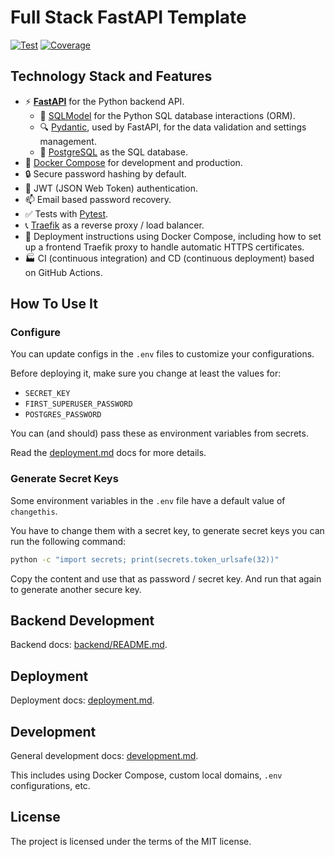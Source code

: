 # Full Stack FastAPI Template

<a href="https://github.com/fastapi/full-stack-fastapi-template/actions?query=workflow%3ATest" target="_blank"><img src="https://github.com/fastapi/full-stack-fastapi-template/workflows/Test/badge.svg" alt="Test"></a>
<a href="https://coverage-badge.samuelcolvin.workers.dev/redirect/fastapi/full-stack-fastapi-template" target="_blank"><img src="https://coverage-badge.samuelcolvin.workers.dev/fastapi/full-stack-fastapi-template.svg" alt="Coverage"></a>

## Technology Stack and Features

- ⚡ [**FastAPI**](https://fastapi.tiangolo.com) for the Python backend API.
    - 🧰 [SQLModel](https://sqlmodel.tiangolo.com) for the Python SQL database interactions (ORM).
    - 🔍 [Pydantic](https://docs.pydantic.dev), used by FastAPI, for the data validation and settings management.
    - 💾 [PostgreSQL](https://www.postgresql.org) as the SQL database.
- 🐋 [Docker Compose](https://www.docker.com) for development and production.
- 🔒 Secure password hashing by default.
- 🔑 JWT (JSON Web Token) authentication.
- 📫 Email based password recovery.
- ✅ Tests with [Pytest](https://pytest.org).
- 📞 [Traefik](https://traefik.io) as a reverse proxy / load balancer.
- 🚢 Deployment instructions using Docker Compose, including how to set up a frontend Traefik proxy to handle automatic HTTPS certificates.
- 🏭 CI (continuous integration) and CD (continuous deployment) based on GitHub Actions.


## How To Use It

### Configure

You can update configs in the `.env` files to customize your configurations.

Before deploying it, make sure you change at least the values for:

- `SECRET_KEY`
- `FIRST_SUPERUSER_PASSWORD`
- `POSTGRES_PASSWORD`

You can (and should) pass these as environment variables from secrets.

Read the [deployment.md](./deployment.md) docs for more details.

### Generate Secret Keys

Some environment variables in the `.env` file have a default value of `changethis`.

You have to change them with a secret key, to generate secret keys you can run the following command:

```bash
python -c "import secrets; print(secrets.token_urlsafe(32))"
```

Copy the content and use that as password / secret key. And run that again to generate another secure key.

## Backend Development

Backend docs: [backend/README.md](./backend/README.md).

## Deployment

Deployment docs: [deployment.md](./deployment.md).

## Development

General development docs: [development.md](./development.md).

This includes using Docker Compose, custom local domains, `.env` configurations, etc.

## License

The project is licensed under the terms of the MIT license.
